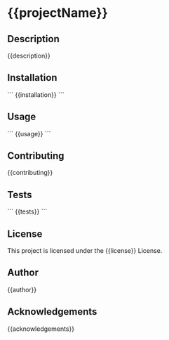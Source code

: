 # {{projectName}}

## Description

{{description}}

## Installation

\`\`\`
{{installation}}
\`\`\`

## Usage

\`\`\`
{{usage}}
\`\`\`

## Contributing

{{contributing}}

## Tests

\`\`\`
{{tests}}
\`\`\`

## License

This project is licensed under the {{license}} License.

## Author

{{author}}

## Acknowledgements

{{acknowledgements}}
